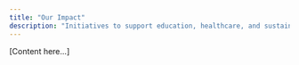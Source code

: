```yaml
---
title: "Our Impact"
description: "Initiatives to support education, healthcare, and sustainability."
---
```

[Content here...]
